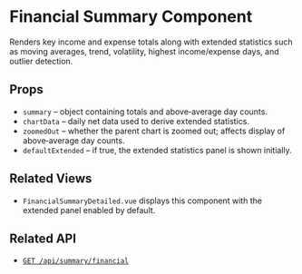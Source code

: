 # Financial Summary Component

Renders key income and expense totals along with extended statistics such as moving averages, trend, volatility, highest income/expense days, and outlier detection.

## Props
- `summary` – object containing totals and above‑average day counts.
- `chartData` – daily net data used to derive extended statistics.
- `zoomedOut` – whether the parent chart is zoomed out; affects display of above‑average day counts.
- `defaultExtended` – if true, the extended statistics panel is shown initially.

## Related Views
- `FinancialSummaryDetailed.vue` displays this component with the extended panel enabled by default.

## Related API
- [`GET /api/summary/financial`](../backend/app/routes/summary.md)
